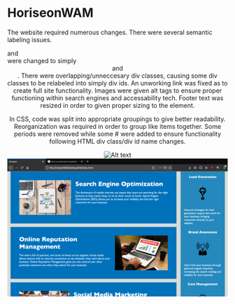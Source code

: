 # HoriseonWAM
The website required numerous changes. There were several semantic labeling issues. <div class="header"> and <div class="footer"> were changed to simply <header> and <footer>. There were overlapping/unneccesary div classes, causing some div classes to be relabeled into simply div ids. An unworking link was fixed as to create full site functionality. Images were given alt tags to ensure proper functioning within search engines and accessability tech. Footer text was resized in order to given proper sizing to the element.
  
  In CSS, code was split into appropriate groupings to give better readability. Reorganization was required in order to group like items together. Some periods were removed while some # were added to ensure functionality following HTML div class/div id name changes.
  
  ![Alt text](/screenshots/one.png?raw=true "one")
  ![Alt text](/screenshots/two.png?raw=true "one")
